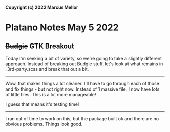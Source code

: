 #### Copyright (c) 2022 Marcus Mellor
# Platano Notes May 5 2022

## ~~Budgie~~ GTK Breakout
Today I'm seeking a bit of variety, so we're going to take a slightly different approach. Instead of breaking out Budgie stuff, let's look at what remains in _3rd-party.scss and break that out a bit.

* * *

Wow, that makes things a lot cleaner. I'll have to go through each of those and fix things - but not right now. Instead of 1 massive file, I now have lots of little files. This is a lot more manageable!

I guess that means it's testing time!

* * *

I ran out of time to work on this, but the package built ok and there are no obvious problems. Things look good. 